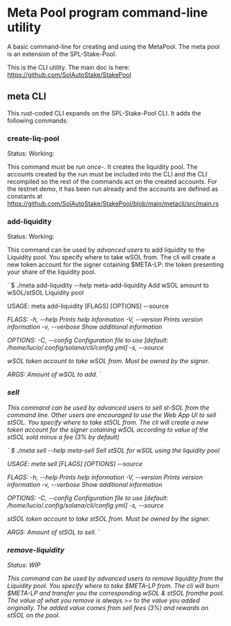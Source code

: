 # Meta Pool program command-line utility

A basic command-line for creating and using the MetaPool. The meta pool is an extension of the SPL-Stake-Pool.

This is the CLI utility. The main doc is here: https://github.com/SolAutoStake/StakePool

## meta CLI 

This rust-coded CLI expands on the SPL-Stake-Pool CLI. It adds the following commands:

### create-liq-pool

Status: Working:

This command must be *run once*-. It creates the liquidity pool.
The accounts created by the run must be included into the CLI and the CLI recompiled so the rest of the commands act on the created accounts.
For the testnet demo, it has been run already and the accounts are defined as constants at https://github.com/SolAutoStake/StakePool/blob/main/metacli/src/main.rs

### add-liquidity

Status: Working:

This command can be used by *advanced users* to add liquidity to the Liquidity pool. You specify where to take wSOL from. The cli will create a new token account for the signer cotaining $META-LP: the token presenting your share of the liquidity pool.

`
$ ./meta add-liquidity --help
meta-add-liquidity 
Add wSOL amount to wSOL/stSOL Liquidity pool

USAGE:
    meta add-liquidity [FLAGS] [OPTIONS] <AMOUNT> --source <ADDRESS>

FLAGS:
    -h, --help       Prints help information
    -V, --version    Prints version information
    -v, --verbose    Show additional information

OPTIONS:
    -C, --config <PATH>       Configuration file to use [default: /home/lucio/.config/solana/cli/config.yml]
    -s, --source <ADDRESS>    wSOL token account to take wSOL from. Must be owned by the signer.

ARGS:
    <AMOUNT>    Amount of wSOL to add.
`
  
### sell

This command can be used by *advanced users* to sell st-SOL from the command line. Other users are encouraged to use the Web App UI to sell stSOL. You specify where to take stSOL from. The cli will create a new token account for the signer cotaining wSOL according to value of the stSOL sold minus a fee (3% by default)

`
$ ./meta sell --help
meta-sell 
Sell stSOL for wSOL using the liquidity pool

USAGE:
    meta sell [FLAGS] [OPTIONS] <AMOUNT> --source <ADDRESS>

FLAGS:
    -h, --help       Prints help information
    -V, --version    Prints version information
    -v, --verbose    Show additional information

OPTIONS:
    -C, --config <PATH>       Configuration file to use [default: /home/lucio/.config/solana/cli/config.yml]
    -s, --source <ADDRESS>    stSOL token account to take stSOL from. Must be owned by the signer.

ARGS:
    <AMOUNT>    Amount of stSOL to sell.
`

### remove-liquidity

Status: WIP

This command can be used by *advanced users* to remove liquidity from the Liquidity pool. You specify where to take $META-LP from. The cli will burn $META-LP and transfer you the corresponding wSOL & stSOL fromthe pool. The value of what you remove is always >= to the value you added originally. The added value comes from sell fees (3%) and rewards on stSOL on the pool.
